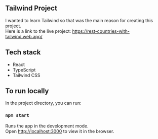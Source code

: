 ## Tailwind Project

I wanted to learn Tailwind so that was the main reason for creating this project.\
Here is a link to the live project: https://rest-countries-with-tailwind.web.app/

## Tech stack

-   React
-   TypeScript
-   Tailwind CSS

## To run locally

In the project directory, you can run:

### `npm start`

Runs the app in the development mode.\
Open [http://localhost:3000](http://localhost:3000) to view it in the browser.
